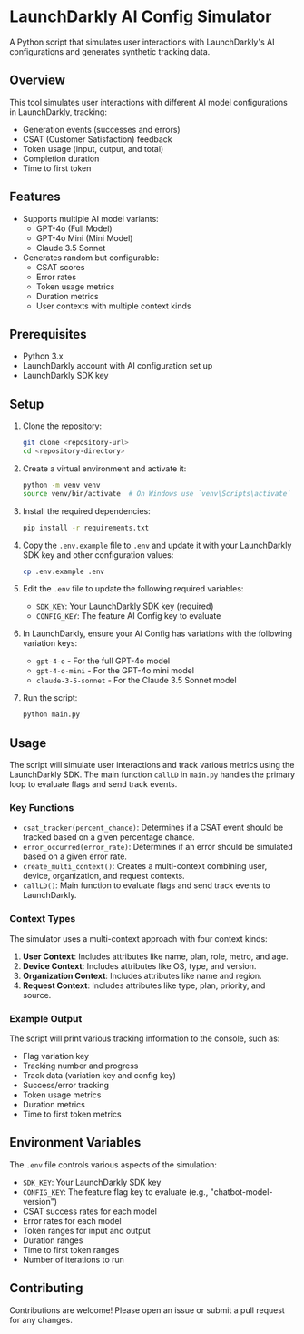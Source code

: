 # LaunchDarkly AI Config Simulator

A Python script that simulates user interactions with LaunchDarkly's AI configurations and generates synthetic tracking data.

## Overview

This tool simulates user interactions with different AI model configurations in LaunchDarkly, tracking:
- Generation events (successes and errors)
- CSAT (Customer Satisfaction) feedback
- Token usage (input, output, and total)
- Completion duration
- Time to first token

## Features

- Supports multiple AI model variants:
  - GPT-4o (Full Model)
  - GPT-4o Mini (Mini Model)
  - Claude 3.5 Sonnet
- Generates random but configurable:
  - CSAT scores
  - Error rates
  - Token usage metrics
  - Duration metrics
  - User contexts with multiple context kinds

## Prerequisites

- Python 3.x
- LaunchDarkly account with AI configuration set up
- LaunchDarkly SDK key

## Setup

1. Clone the repository:
    ```sh
    git clone <repository-url>
    cd <repository-directory>
    ```

2. Create a virtual environment and activate it:
    ```sh
    python -m venv venv
    source venv/bin/activate  # On Windows use `venv\Scripts\activate`
    ```

3. Install the required dependencies:
    ```sh
    pip install -r requirements.txt
    ```

4. Copy the `.env.example` file to `.env` and update it with your LaunchDarkly SDK key and other configuration values:
    ```sh
    cp .env.example .env
    ```

5. Edit the `.env` file to update the following required variables:
    - `SDK_KEY`: Your LaunchDarkly SDK key (required)
    - `CONFIG_KEY`: The feature AI Config key to evaluate 

6. In LaunchDarkly, ensure your AI Config has variations with the following variation keys:
   - `gpt-4-o` - For the full GPT-4o model
   - `gpt-4-o-mini` - For the GPT-4o mini model
   - `claude-3-5-sonnet` - For the Claude 3.5 Sonnet model

7. Run the script:
    ```sh
    python main.py
    ```

## Usage

The script will simulate user interactions and track various metrics using the LaunchDarkly SDK. The main function `callLD` in `main.py` handles the primary loop to evaluate flags and send track events.

### Key Functions

- `csat_tracker(percent_chance)`: Determines if a CSAT event should be tracked based on a given percentage chance.
- `error_occurred(error_rate)`: Determines if an error should be simulated based on a given error rate.
- `create_multi_context()`: Creates a multi-context combining user, device, organization, and request contexts.
- `callLD()`: Main function to evaluate flags and send track events to LaunchDarkly.

### Context Types

The simulator uses a multi-context approach with four context kinds:

1. **User Context**: Includes attributes like name, plan, role, metro, and age.
2. **Device Context**: Includes attributes like OS, type, and version.
3. **Organization Context**: Includes attributes like name and region.
4. **Request Context**: Includes attributes like type, plan, priority, and source.

### Example Output

The script will print various tracking information to the console, such as:
- Flag variation key
- Tracking number and progress
- Track data (variation key and config key)
- Success/error tracking
- Token usage metrics
- Duration metrics
- Time to first token metrics

## Environment Variables

The `.env` file controls various aspects of the simulation:

- `SDK_KEY`: Your LaunchDarkly SDK key
- `CONFIG_KEY`: The feature flag key to evaluate (e.g., "chatbot-model-version")
- CSAT success rates for each model
- Error rates for each model
- Token ranges for input and output
- Duration ranges
- Time to first token ranges
- Number of iterations to run

## Contributing

Contributions are welcome! Please open an issue or submit a pull request for any changes.
